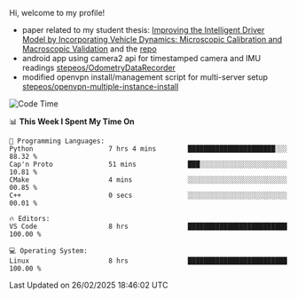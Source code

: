 Hi, welcome to my profile!

* paper related to my student thesis: [Improving the Intelligent Driver Model by Incorporating Vehicle Dynamics: Microscopic Calibration and Macroscopic Validation](https://doi.org/10.48550/arXiv.2408.03722) and the [repo](https://github.com/stepeos/pycarmodel_calibration)
* android app using camera2 api for timestamped camera and IMU readings [stepeos/OdometryDataRecorder](https://github.com/stepeos/OdometryDataRecorder)
* modified openvpn install/management script for multi-server setup [stepeos/openvpn-multiple-instance-install](https://github.com/stepeos/openvpn-multiple-instance-install)

<!--START_SECTION:waka-->
![Code Time](http://img.shields.io/badge/Code%20Time-1%2C978%20hrs%2058%20mins-blue)

📊 **This Week I Spent My Time On** 

```text
💬 Programming Languages: 
Python                   7 hrs 4 mins        ██████████████████████░░░   88.32 % 
Cap'n Proto              51 mins             ███░░░░░░░░░░░░░░░░░░░░░░   10.81 % 
CMake                    4 mins              ░░░░░░░░░░░░░░░░░░░░░░░░░   00.85 % 
C++                      0 secs              ░░░░░░░░░░░░░░░░░░░░░░░░░   00.01 % 

🔥 Editors: 
VS Code                  8 hrs               █████████████████████████   100.00 % 

💻 Operating System: 
Linux                    8 hrs               █████████████████████████   100.00 % 
```


 Last Updated on 26/02/2025 18:46:02 UTC
<!--END_SECTION:waka-->
